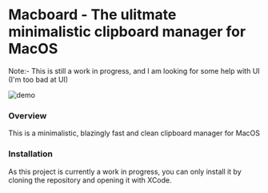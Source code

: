 # Macboard - The ulitmate minimalistic clipboard manager for MacOS

Note:- This is still a work in progress, and I am looking for some help with UI (I'm too bad at UI)

![demo](https://i.imgur.com/4GcTjXB.png)

### Overview

This is a minimalistic, blazingly fast and clean clipboard manager for MacOS

### Installation

As this project is currently a work in progress, you can only install it by cloning the repository and opening it with XCode.
